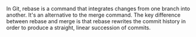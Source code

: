 In Git, rebase is a command that integrates changes from one branch into another. It's an alternative to the merge command. The key difference between rebase and merge is that rebase rewrites the commit history in order to produce a straight, linear succession of commits.